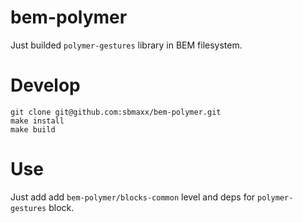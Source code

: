 bem-polymer
===========
Just builded `polymer-gestures` library in BEM filesystem.

Develop
===
```
git clone git@github.com:sbmaxx/bem-polymer.git
make install
make build
```

Use
===
Just add add `bem-polymer/blocks-common` level and deps for `polymer-gestures` block.
